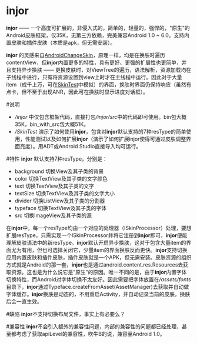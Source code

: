 # injor
**injor** —— 一个高度可扩展的，非侵入式的，简单的，轻量的，强悍的，"原生"的Android皮肤框架，仅35K，无第三方依赖，完美兼容Android 1.0 ~ 6.0。支持内置皮肤和插件皮肤（本质是apk，但无需安装）。

**injor** 的灵感来自<a href="https://github.com/hongyangAndroid/AndroidChangeSkin">AndroidChangeSkin</a>，原理一样，均是在换肤时遍历contentView，但**injor**内置更多的特性，具有更好、更强的扩展性也更简单，并且支持异步换肤 —— 更换皮肤时，对ViewTree的遍历，语法解析，资源加载均在子线程中进行，只有将资源设置到view上时才在主线程中运行。因此对于大量item（成千上万，可在<a href="https://github.com/hack2ware/injor/tree/master/SkinTest">SkinTest</a>中模拟）的界面，换肤时界面仍保持响应（虽然有点卡，但不至于出现ANR，因此可在换肤时显示进度对话框）。


#说明
- <i>/injor</i> 中仅包含框架代码，直接打包<i>/injor/src</i>中的代码即可使用。bin包大概35K，bin_with_src包大概51K。
- <i>/SkinTest</i> 演示了如何使用**injor**，包含对**injor**默认支持的7种resType的简单使用，性能测试以及如何扩展**injor**（演示了如何扩展injor使得可通过皮肤调整界面亮度）。用ADT或Android Studio直接导入均可运行。

#特性
**injor** 默认支持7种resType，分别是：
- background 切换View及其子类的背景
- color 切换TextView及其子类的文字颜色
- text 切换TextView及其子类的文字
- textSize 切换TextView及其子类的文字大小
- divider 切换ListView及其子类的分割器
- typeface 切换TextView及其子类的字体
- src 切换ImageView及其子类的源

在**injor**中，每一个resType均由一个对应的处理器（ISkinProcessor）处理，要想扩展resType，只需实现一个ISkinProcessor并将它注册到**injor**即可，**injor**便能理解皮肤语法中的新resType。**injor**默认开启异步换肤，这对于包含大量item的界面尤为有用，但也可选择关闭它，少量item的界面换肤反而更快。**injor**支持切换应用内置皮肤和插件皮肤，插件皮肤就是一个APK，但无需安装。皮肤资源的组织方式就是Android的那一套，**injor**也是通过android.content.res.Resources去获取资源。这也是为什么说它是“原生”的原因。唯一不同的是，由于**injor**内置字体切换特性，而Android对字体切换不太友好。因此需要把字体放置在<i>/assets/fonts</i>目录下，**injor**通过Typeface.createFromAsset(AssetManager)去获取并自动做字体缓存。**injor**换肤是动态的，不用重启Activity，并自动记录当前的皮肤，换肤后会一直生效。

#缺陷
**injor**不支持切换布局文件，事实上有必要么？

#兼容性
**injor**不会引入额外的兼容性问题，内部的兼容性的问题都已经处理，甚至都考虑了获取apiLevel的兼容性，吹牛B的说，兼容至Android 1.0。
